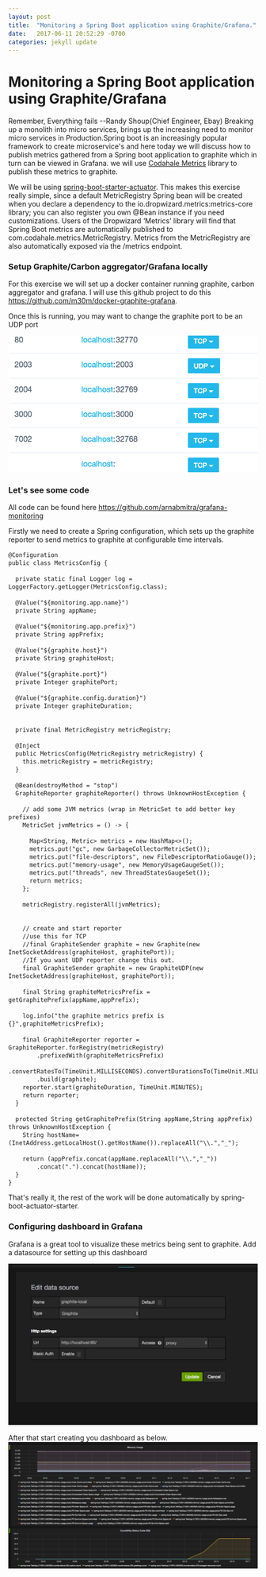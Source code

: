 ```yaml
---
layout: post
title:  "Monitoring a Spring Boot application using Graphite/Grafana."
date:   2017-06-11 20:52:29 -0700
categories: jekyll update
---
```

# Monitoring a Spring Boot application using Graphite/Grafana

Remember, Everything fails --Randy Shoup(Chief Engineer, Ebay)
Breaking up a monolith into micro services, brings up the increasing
need to monitor micro services in Production.Spring boot is an increasingly
popular framework to create microservice's and here today we will discuss
how to publish metrics gathered from a Spring boot application to graphite
which in turn can be viewed in Grafana.
we will use [Codahale Metrics](http://metrics.dropwizard.io/3.2.2/)
library to publish these metrics to graphite.

We will be using [spring-boot-starter-actuator](https://docs.spring.io/spring-boot/docs/current-SNAPSHOT/reference/htmlsingle/).
This makes this exercise really simple, since a default MetricRegistry
Spring bean will be created when you declare a dependency to the
io.dropwizard.metrics:metrics-core library; you can also register you
own @Bean instance if you need customizations. Users of the Dropwizard
‘Metrics’ library will find that Spring Boot metrics are automatically
published to com.codahale.metrics.MetricRegistry. Metrics from the
MetricRegistry are also automatically exposed via the /metrics endpoint.

### Setup Graphite/Carbon aggregator/Grafana locally
For this exercise we will set up a docker container running graphite, carbon
aggregator and grafana.
I will use this github project to do this https://github.com/m30m/docker-graphite-grafana.

Once this is running, you may want to change the
graphite port to be an UDP port

![ports](../assets/ports.png)


### Let's see some code
All code can be found here
https://github.com/arnabmitra/grafana-monitoring

Firstly we need to create a Spring configuration, which sets up the graphite
reporter to send metrics to graphite at configurable time intervals.


```
@Configuration
public class MetricsConfig {

  private static final Logger log = LoggerFactory.getLogger(MetricsConfig.class);

  @Value("${monitoring.app.name}")
  private String appName;

  @Value("${monitoring.app.prefix}")
  private String appPrefix;

  @Value("${graphite.host}")
  private String graphiteHost;

  @Value("${graphite.port}")
  private Integer graphitePort;

  @Value("${graphite.config.duration}")
  private Integer graphiteDuration;


  private final MetricRegistry metricRegistry;

  @Inject
  public MetricsConfig(MetricRegistry metricRegistry) {
    this.metricRegistry = metricRegistry;
  }

  @Bean(destroyMethod = "stop")
  GraphiteReporter graphiteReporter() throws UnknownHostException {

    // add some JVM metrics (wrap in MetricSet to add better key prefixes)
    MetricSet jvmMetrics = () -> {

      Map<String, Metric> metrics = new HashMap<>();
      metrics.put("gc", new GarbageCollectorMetricSet());
      metrics.put("file-descriptors", new FileDescriptorRatioGauge());
      metrics.put("memory-usage", new MemoryUsageGaugeSet());
      metrics.put("threads", new ThreadStatesGaugeSet());
      return metrics;
    };

    metricRegistry.registerAll(jvmMetrics);


    // create and start reporter
    //use this for TCP
    //final GraphiteSender graphite = new Graphite(new InetSocketAddress(graphiteHost, graphitePort));
    //If you want UDP reporter change this out.
    final GraphiteSender graphite = new GraphiteUDP(new InetSocketAddress(graphiteHost, graphitePort));

    final String graphiteMetricsPrefix = getGraphitePrefix(appName,appPrefix);

    log.info("the graphite metrics prefix is {}",graphiteMetricsPrefix);

    final GraphiteReporter reporter = GraphiteReporter.forRegistry(metricRegistry)
        .prefixedWith(graphiteMetricsPrefix)
        .convertRatesTo(TimeUnit.MILLISECONDS).convertDurationsTo(TimeUnit.MILLISECONDS).filter(MetricFilter.ALL)
        .build(graphite);
    reporter.start(graphiteDuration, TimeUnit.MINUTES);
    return reporter;
  }

  protected String getGraphitePrefix(String appName,String appPrefix) throws UnknownHostException {
    String hostName=(InetAddress.getLocalHost().getHostName()).replaceAll("\\.","_");

    return (appPrefix.concat(appName.replaceAll("\\.","_"))
        .concat(".").concat(hostName));
  }
}
```

That's really it, the rest of the work will be done automatically
by spring-boot-actuator-starter.

### Configuring dashboard in Grafana
Grafana is a great tool to visualize these metrics being sent to graphite.
Add a datasource for setting up this dashboard

![ports](../assets/datasource.png)

After that start creating you dashboard as below.
![ports](../assets/grafana.png)
